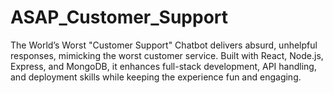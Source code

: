 # ASAP_Customer_Support
The World’s Worst "Customer Support" Chatbot delivers absurd, unhelpful responses, mimicking the worst customer service. Built with React, Node.js, Express, and MongoDB, it enhances full-stack development, API handling, and deployment skills while keeping the experience fun and engaging.
